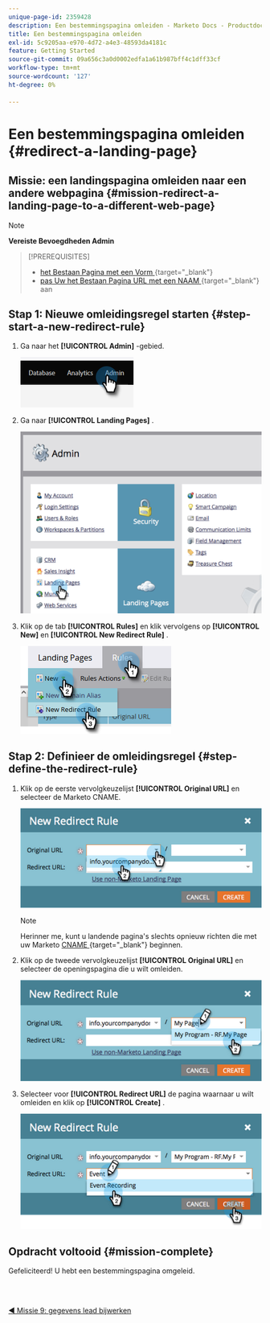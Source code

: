 ```yaml
---
unique-page-id: 2359428
description: Een bestemmingspagina omleiden - Marketo Docs - Productdocumentatie
title: Een bestemmingspagina omleiden
exl-id: 5c9205aa-e970-4d72-a4e3-48593da4181c
feature: Getting Started
source-git-commit: 09a656c3a0d0002edfa1a61b987bff4c1dff33cf
workflow-type: tm+mt
source-wordcount: '127'
ht-degree: 0%

---
```


# Een bestemmingspagina omleiden {#redirect-a-landing-page}

## Missie: een landingspagina omleiden naar een andere webpagina {#mission-redirect-a-landing-page-to-a-different-web-page}

>[!NOTE]
>
>**Vereiste Bevoegdheden Admin**

>[!PREREQUISITES]
>
>* [ het Bestaan Pagina met een Vorm ](/help/marketo/getting-started/quick-wins/landing-page-with-a-form.md){target="_blank"}
>* [ pas Uw het Bestaan Pagina URL met een NAAM ](/help/marketo/product-docs/demand-generation/landing-pages/landing-page-actions/customize-your-landing-page-urls-with-a-cname.md){target="_blank"} aan

## Stap 1: Nieuwe omleidingsregel starten {#step-start-a-new-redirect-rule}

1. Ga naar het **[!UICONTROL Admin]** -gebied.

   ![](assets/redirect-a-landing-page-1.png)

1. Ga naar **[!UICONTROL Landing Pages]** .

   ![](assets/redirect-a-landing-page-2.png)

1. Klik op de tab **[!UICONTROL Rules]** en klik vervolgens op **[!UICONTROL New]** en **[!UICONTROL New Redirect Rule]** .

   ![](assets/redirect-a-landing-page-3.png)

## Stap 2: Definieer de omleidingsregel {#step-define-the-redirect-rule}

1. Klik op de eerste vervolgkeuzelijst **[!UICONTROL Original URL]** en selecteer de Marketo CNAME.

   ![](assets/redirect-a-landing-page-4.png)

   >[!NOTE]
   >
   >Herinner me, kunt u landende pagina&#39;s slechts opnieuw richten die met uw Marketo [ CNAME ](/help/marketo/product-docs/demand-generation/landing-pages/landing-page-actions/customize-your-landing-page-urls-with-a-cname.md){target="_blank"} beginnen.

1. Klik op de tweede vervolgkeuzelijst **[!UICONTROL Original URL]** en selecteer de openingspagina die u wilt omleiden.

   ![](assets/redirect-a-landing-page-5.png)

1. Selecteer voor **[!UICONTROL Redirect URL]** de pagina waarnaar u wilt omleiden en klik op **[!UICONTROL Create]** .

   ![](assets/redirect-a-landing-page-6.png)

## Opdracht voltooid {#mission-complete}

Gefeliciteerd! U hebt een bestemmingspagina omgeleid.

<br> 

[◄ Missie 9: gegevens lead bijwerken](/help/marketo/getting-started/quick-wins/update-person-data.md)
